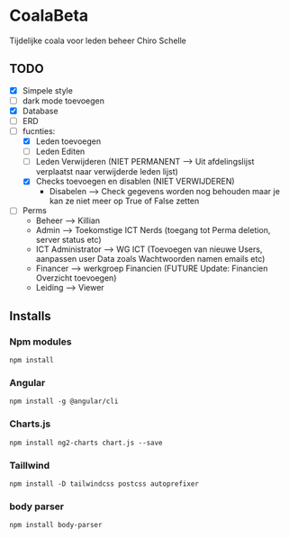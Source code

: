 # CoalaBeta

Tijdelijke coala voor leden beheer Chiro Schelle

## TODO

- [x] Simpele style
- [ ] dark mode toevoegen
- [x] Database
- [ ] ERD
- [ ] fucnties:
  - [x] Leden toevoegen
  - [ ] Leden Editen
  - [ ] Leden Verwijderen (NIET PERMANENT --> Uit afdelingslijst verplaatst naar verwijderde leden lijst)
  - [x] Checks toevoegen en disablen (NIET VERWIJDEREN)
    - Disabelen --> Check gegevens worden nog behouden maar je kan ze niet meer op True of False zetten
- [ ] Perms
  - Beheer --> Killian
  - Admin --> Toekomstige ICT Nerds (toegang tot Perma deletion, server status etc)
  - ICT Administrator --> WG ICT (Toevoegen van nieuwe Users, aanpassen user Data zoals Wachtwoorden namen emails etc)
  - Financer --> werkgroep Financien (FUTURE Update: Financien Overzicht toevoegen)
  - Leiding --> Viewer

## Installs

### Npm modules
```npm install```

### Angular
```npm install -g @angular/cli```

### Charts.js
```npm install ng2-charts chart.js --save```

### Taillwind
```npm install -D tailwindcss postcss autoprefixer```

### body parser
```npm install body-parser```
